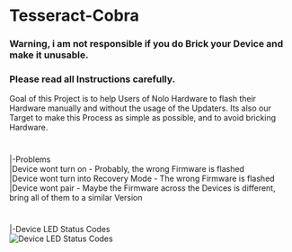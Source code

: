 # Tesseract-Cobra
### Warning, i am not responsible if you do Brick your Device and make it unusable.
### Please read all Instructions carefully.

Goal of this Project is to help Users of Nolo Hardware to flash their Hardware manually and without the usage of the Updaters.
Its also our Target to make this Process as simple as possible, and to avoid bricking Hardware.
#
|-Problems  
 |Device wont turn on - Probably, the wrong Firmware is flashed  
 |Device wont turn into Recovery Mode - The wrong Firmware is flashed  
 |Device wont pair - Maybe the Firmware across the Devices is different, bring all of them to a similar Version  
#
|-Device LED Status Codes  
![Device LED Status Codes](https://i.imgur.com/YZ58YsV.png)
